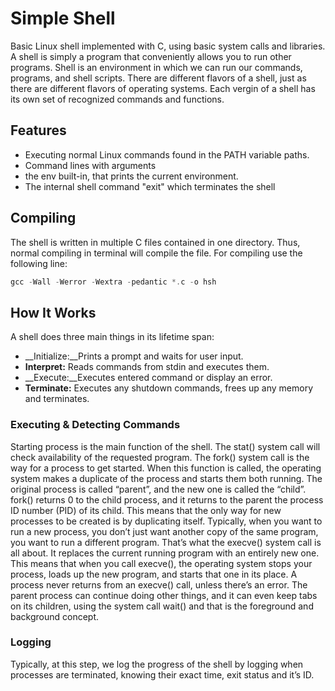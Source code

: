 # Simple Shell

Basic Linux shell implemented with C, using basic system calls and libraries. A shell is simply a program that conveniently allows you to run other programs. Shell is an environment in which we can run our commands, programs, and shell scripts. There are different flavors of a shell, just as there are different flavors of operating systems. Each vergin of a shell has its own set of recognized commands and functions.

## Features
* Executing normal Linux commands found in the PATH variable paths.
* Command lines with arguments
* the env built-in, that prints the current environment.
* The internal shell command "exit" which terminates the shell

## Compiling
The shell is written in multiple C files contained in one directory. Thus, normal compiling in terminal will compile the file. For compiling use the following line:

``` c
gcc -Wall -Werror -Wextra -pedantic *.c -o hsh
```

## How It Works

A shell does three main things in its lifetime span:
* __Initialize:__Prints a prompt and waits for user input. 
* __Interpret:__ Reads commands from stdin and executes them.
* __Execute:__Executes entered command or display an error.
* __Terminate:__ Executes any shutdown commands, frees up any memory and terminates.



### Executing & Detecting Commands
Starting process is the main function of the shell. The stat() system call will check availability of the requested program. The fork() system call is the way for a process to get started. When this function is called, the operating system makes a duplicate of the process and starts them both running. The original process is called “parent”, and the new one is called the “child”.  fork() returns 0 to the child process, and it returns to the parent the process ID number (PID) of its child. This means that the only way for new processes to be created is by duplicating itself.
Typically, when you want to run a new process, you don’t just want another copy of the same program, you want to run a different program. That’s what the execve() system call is all about. It replaces the current running program with an entirely new one. This means that when you call execve(), the operating system stops your process, loads up the new program, and starts that one in its place. A process never returns from an execve() call, unless there’s an error.
The parent process can continue doing other things, and it can even keep tabs on its children, using the system call wait() and that is the foreground and background concept.



### Logging
Typically, at this step, we log the progress of the shell by logging when processes are terminated, knowing their exact time, exit status and it’s ID. 

